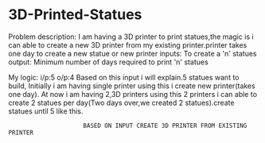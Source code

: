 # 3D-Printed-Statues
Problem description:
            I am having a 3D printer to print statues,the magic is i can able to create a new 3D printer from my existing printer.printer takes one day to create a new statue or new printer
            inputs:
                  To create a 'n' statues
            output:
                  Minimum number of days required to print 'n' statues

My logic:
            i/p:5
            o/p:4
            Based on this input i will explain.5 statues want to build, Initially i am having single printer using this i create new printer(takes one day).
            At now i am having 2,3D printers using this 2 printers i can able to create 2 statues per day(Two days over,we created 2 statues).create statues until 5 like this.
           
                         BASED ON INPUT CREATE 3D PRINTER FROM EXISTING PRINTER
        
            
            
